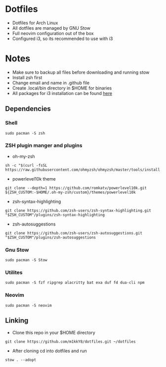 # Dotfiles 
- Dotfiles for Arch Linux
- All dotfiles are managed by GNU Stow
- Full neovim configuration out of the box
- Configured i3, so its recommended to use with i3

# Notes 
- Make sure to backup all files before downloading and running stow
- Install zsh first
- Change email and name in .github file
- Create .local/bin directory in $HOME for binaries 
- All packages for i3 installation can be found [here](https://github.com/endeavouros-team/EndeavourOS-packages-lists) 



## Dependencies 

### Shell
```
sudo pacman -S zsh
```

### ZSH plugin manger and plugins

- oh-my-zsh
```
sh -c "$(curl -fsSL https://raw.githubusercontent.com/ohmyzsh/ohmyzsh/master/tools/install.sh)"
```
- powerlevel10k theme
```
git clone --depth=1 https://github.com/romkatv/powerlevel10k.git ${ZSH_CUSTOM:-$HOME/.oh-my-zsh/custom}/themes/powerlevel10k
```
- zsh-syntax-highlighting
```
git clone https://github.com/zsh-users/zsh-syntax-highlighting.git "$ZSH_CUSTOM"/plugins/zsh-syntax-highlighting
```
- zsh-autosuggestions
```
git clone https://github.com/zsh-users/zsh-autosuggestions.git "$ZSH_CUSTOM"/plugins/zsh-autosuggestions
```

### Gnu Stow
```
sudo pacman -S Stow
```

### Utilites
```
sudo pacman -S fzf ripgrep alacritty bat exa duf fd dua-cli npm
```

### Neovim
```
sudo pacman -S neovim
```

## Linking 

- Clone this repo in your $HOME directory

```
git clone https://github.com/m1kkY8/dotfiles.git ~/dotfiles
```

- After cloning cd into dotfiles and run 
```
stow . --adopt
```

